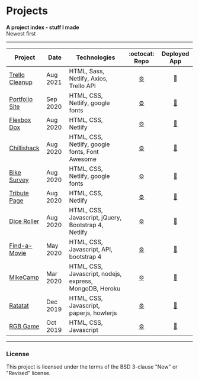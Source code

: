 # Projects
**A project index - stuff I made**<br>
Newest first

___


| Project         | Date     | Technologies       | :octocat:  Repo     |  Deployed App         |
|-----------------|----------|--------------------|:-------------------:|:---------------------:|
|[Trello Cleanup][trellotrash_r]   | Aug 2021 | HTML, Sass, Netlify, Axios, Trello API                  | [	:gear:][trellotrash_r]  | :no_entry_sign:           |
|[Portfolio Site][portfolio_r]     | Sep 2020 | HTML, CSS, Netlify, google fonts                        | [	:gear:][portfolio_r]    | [:rocket:][portfolio_d]   |
|[Flexbox Dox][flexboxdox_r]       | Aug 2020 | HTML, CSS, Netlify                                      | [	:gear:][flexboxdox_r]   | [:rocket:][flexboxdox_d]  |
|[Chillishack][chillishack_r]      | Aug 2020 | HTML, CSS, Netlify, google fonts, Font Awesome          | [	:gear:][chillishack_r]  | [:rocket:][chillishack_d] |
|[Bike Survey][bikesurvey_r]       | Aug 2020 | HTML, CSS, Netlify, google fonts                        | [	:gear:][bikesurvey_r]   | [:rocket:][bikesurvey_d]  |
|[Tribute Page][tribute_r]         | Aug 2020 | HTML, CSS, Netlify                                      | [	:gear:][tribute_r]      | [:rocket:][tribute_d]     |
|[Dice Roller][dice_r]             | Aug 2020 | HTML, CSS, Javascript, jQuery, Bootstrap 4, Netlify     | [	:gear:][dice_r]         | [:rocket:][dice_d]        |
|[Find-a-Movie][findamovie_r]      | May 2020 | HTML, CSS, Javascript, API, bootstrap 4                 | [	:gear:][findamovie_r]   | [:rocket:][findamovie_d]  |
|[MikeCamp][mikecamp_r]            | Mar 2020 | HTML, CSS, Javascript, nodejs, express, MongoDB, Heroku | [	:gear:][mikecamp_r]     | [:rocket:][mikecamp_d]    |
|[Ratatat][ratatat_r]              | Dec 2019 | HTML, CSS, Javascript, paperjs, howlerjs                | [	:gear:][ratatat_r]      | [:rocket:][ratatat_d]     |
|[RGB Game][rgb_r]                 | Oct 2019 | HTML, CSS, Javascript                                   | [	:gear:][rgb_r]          | [:rocket:][rgb_d]         |

[trellotrash_r]: https://github.com/MakeItBack/Trello-Delete-App "Trello Cleanup repo"
[portfolio_r]: https://github.com/MakeItBack/Portfolio-Site-fCC "Portfolio repo"
[portfolio_d]: https://www.mikeback.me "Open portfolio site"
[flexboxdox_r]: https://github.com/MakeItBack/Flexbox-Dox "Flexbox Dox repo"
[flexboxdox_d]: https://flexboxdox.netlify.app/ "Open Flexbox Dox"
[chillishack_r]: https://github.com/MakeItBack/Chillishack "Chillishack repo"
[chillishack_d]: https://chillishack.netlify.app/ "Open Chillishack"
[bikesurvey_r]: https://github.com/MakeItBack/Bike-Survey "Survey repo"
[bikesurvey_d]: https://bike-survey.netlify.app/ "Open Survey"
[tribute_r]: https://github.com/MakeItBack/Tribute "Tribute repo"
[tribute_d]: https://record-tribute.netlify.app/ "Open Tribute"
[dice_r]: https://github.com/MakeItBack/Dice-Roller "Dice Roller repo"
[dice_d]: https://olives-dice-roller.netlify.app/ "Open Dice Roller"
[findamovie_r]: https://github.com/MakeItBack/Find-a-Movie "Find-a-Movie repo"
[findamovie_d]: https://find-a-movie.netlify.app/ "Open Find-a-Movie"
[mikecamp_r]: https://github.com/MakeItBack/MikeCamp "MikeCamp repo"
[mikecamp_d]: https://mike-camp.herokuapp.com/ "Open MikeCamp"
[ratatat_r]: https://github.com/MakeItBack/Ratatat "Ratatat repo"
[ratatat_d]: https://ratatat.netlify.app/ "Open Ratatat"
[rgb_r]: https://github.com/MakeItBack/RGB-Game "RGB Game repo"
[rgb_d]: https://redgreenblue.netlify.app/ "Open RGB Game"

___

### License
This project is licensed under the terms of the BSD 3-clause "New" or "Revised" license.<br>
